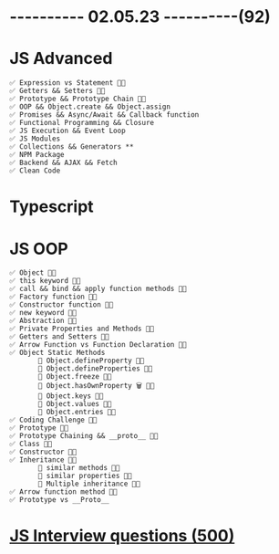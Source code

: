 # ---------- 02.05.23 ----------(92)

# JS Advanced

    ✅ Expression vs Statement 👍🏻
    ✅ Getters && Setters 👍🏻
    ✅ Prototype && Prototype Chain 👍🏻
    ✅ OOP && Object.create && Object.assign
    ✅ Promises && Async/Await && Callback function
    ✅ Functional Programming && Closure
    ✅ JS Execution && Event Loop
    ✅ JS Modules
    ✅ Collections && Generators **
    ✅ NPM Package
    ✅ Backend && AJAX && Fetch
    ✅ Clean Code

# Typescript

# JS OOP

    ✅ Object 👍🏻
    ✅ this keyword 👍🏻
    ✅ call && bind && apply function methods 👍🏻
    ✅ Factory function 👍🏻
    ✅ Constructor function 👍🏻
    ✅ new keyword 👍🏻
    ✅ Abstraction 👍🏻
    ✅ Private Properties and Methods 👍🏻
    ✅ Getters and Setters 👍🏻
    ✅ Arrow Function vs Function Declaration 👍🏻
    ✅ Object Static Methods
           🎁 Object.defineProperty 👍🏻
           🎁 Object.defineProperties 👍🏻
           🎁 Object.freeze 👍🏻
           🎁 Object.hasOwnProperty 🗑️ 👍🏻
           🎁 Object.keys 👍🏻
           🎁 Object.values 👍🏻
           🎁 Object.entries 👍🏻
    ✅ Coding Challenge 👍🏻
    ✅ Prototype 👍🏻
    ✅ Prototype Chaining && __proto__ 👍🏻
    ✅ Class 👍🏻
    ✅ Constructor 👍🏻
    ✅ Inheritance 👍🏻
           🎁 similar methods 👍🏻
           🎁 similar properties 👍🏻
           🎁 Multiple inheritance 👍🏻
    ✅ Arrow function method 👍🏻
    ✅ Prototype vs __Proto__

# [JS Interview questions (500)](https://github.com/sudheerj/javascript-interview-questions)
